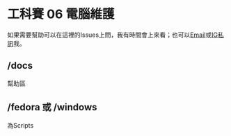 # 工科賽 06 電腦維護
如果需要幫助可以在這裡的Issues上問，我有時間會上來看；也可以[Email](mailto:hw+server06-help@yuanhau.com)或[IG私訊](https://instagram.com/yh_.5_26)我。
## /docs
幫助區
## /fedora 或 /windows
為Scripts
